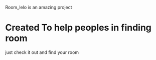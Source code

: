  Room_lelo is an amazing project
 
 # Created To help peoples in finding room 
 just check it out and find your room
